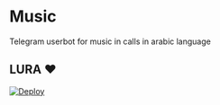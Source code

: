 # Music
Telegram userbot for music in calls in arabic language


## LURA ❤

[![Deploy](https://www.herokucdn.com/deploy/button.svg)](https://heroku.com/deploy?template=https://github.com/werdh5/OL)

